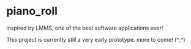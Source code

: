 # piano_roll 

inspired by LMMS, one of the best software applications ever!     
    
This project is currently still a very early prototype. more to come! (^_^\)
